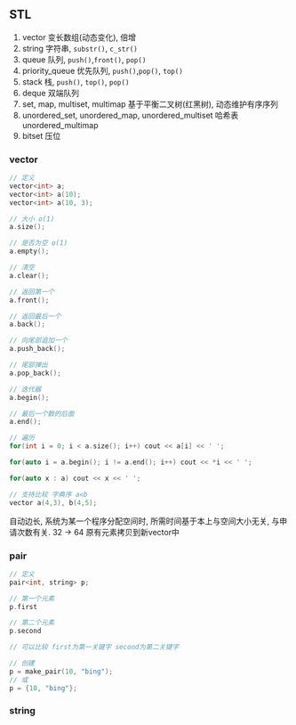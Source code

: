 ## STL
1. vector
变长数组(动态变化), 倍增
2. string
字符串, `substr()`, `c_str()`
3. queue
队列, `push()`,`front()`, `pop()`
4. priority_queue
优先队列, `push()`,`pop()`, `top()`
5. stack
栈, `push()`, `top()`, `pop()`
6. deque
双端队列
7. set, map, multiset, multimap
基于平衡二叉树(红黑树), 动态维护有序序列
8. unordered_set, unordered_map, unordered_multiset
哈希表unordered_multimap
9. bitset 压位

### vector
``` C++
// 定义
vector<int> a;
vector<int> a(10);
vector<int> a(10, 3);

// 大小 o(1)
a.size();

// 是否为空 o(1)
a.empty();

// 清空
a.clear();

// 返回第一个
a.front();

// 返回最后一个
a.back();

// 向尾部追加一个
a.push_back();

// 尾部弹出
a.pop_back();

// 迭代器
a.begin();

// 最后一个数的后面
a.end();

// 遍历
for(int i = 0; i < a.size(); i++) cout << a[i] << ' ';

for(auto i = a.begin(); i != a.end(); i++) cout << *i << ' ';

for(auto x : a) cout << x << ' ';

// 支持比较 字典序 a<b
vector a(4,3), b(4,5);

```
自动边长, 系统为某一个程序分配空间时, 所需时间基于本上与空间大小无关, 与申请次数有关.
32 -> 64 原有元素拷贝到新vector中

### pair
``` C++
// 定义
pair<int, string> p;

// 第一个元素
p.first

// 第二个元素
p.second

// 可以比较 first为第一关键字 second为第二关键字

// 创建
p = make_pair(10, "bing");
// 或
p = {10, "bing"};
```

### string
